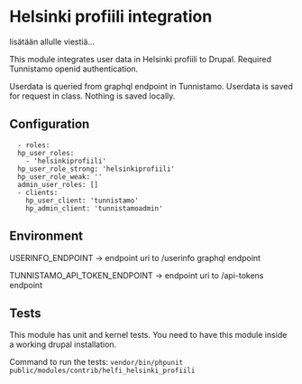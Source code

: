 # Helsinki profiili integration

lisätään allulle viestiä...

This module integrates user data in Helsinki profiili to Drupal. Required Tunnistamo openid authentication.

Userdata is queried from graphql endpoint in Tunnistamo. Userdata is saved for request in class. Nothing is saved locally.

## Configuration

```
  - roles:
  hp_user_roles:
    - 'helsinkiprofiili'
  hp_user_role_strong: 'helsinkiprofiili'
  hp_user_role_weak: ''
  admin_user_roles: []
  - clients:
    hp_user_client: 'tunnistamo'
    hp_admin_client: 'tunnistamoadmin'

```

## Environment

USERINFO_ENDPOINT -> endpoint uri to /userinfo graphql endpoint


TUNNISTAMO_API_TOKEN_ENDPOINT -> endpoint uri to /api-tokens endpoint

## Tests

This module has unit and kernel tests. You need to have this module inside a working drupal installation.

Command to run the tests: ```vendor/bin/phpunit public/modules/contrib/helfi_helsinki_profiili```
